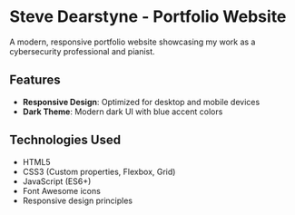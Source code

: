 # Steve Dearstyne - Portfolio Website

A modern, responsive portfolio website showcasing my work as a cybersecurity professional and pianist.

## Features

- **Responsive Design**: Optimized for desktop and mobile devices
- **Dark Theme**: Modern dark UI with blue accent colors

## Technologies Used

- HTML5
- CSS3 (Custom properties, Flexbox, Grid)
- JavaScript (ES6+)
- Font Awesome icons
- Responsive design principles
